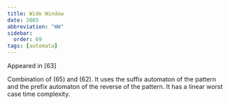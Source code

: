 ```yaml
---
title: Wide Window
date: 2005
abbreviation: "WW"
sidebar:
  order: 69
tags: [automata]
---
```


Appeared in [63]

Combination of (65) and (62). It uses the suffix automaton of the pattern and the prefix automaton of the reverse of the pattern. It has a linear worst case time complexity.
